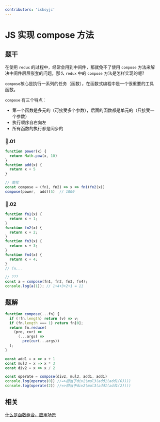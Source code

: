```yaml
---
contributors: 'isboyjc'
---
```


# JS 实现 compose 方法


## 题干

在使用 `redux` 的过程中，经常会用到中间件，那就免不了使用 `compose` 方法来解决中间件层层嵌套的问题，那么 `redux` 中的 `compose` 方法是怎样实现的呢?

`​compose​​` 核心是执行一系列的任务（函数），在函数式编程中是一个很重要的工具函数。

`compose​​` 有三个特点：

- 第一个函数是多元的（可接受多个参数），后面的函数都是单元的（只接受一个参数）
- 执行顺序自右向左
- 所有函数的执行都是同步的


### 🌰.01

```js
function power(x) {
  return Math.pow(x, 10)
}
function add(x) {
  return x + 5
}

// 简写
const compose = (fn1, fn2) => x => fn1(fn2(x))
compose(power,  add)(5)  // 1000
```


### 🌰.02

```js
function fn1(x) {
  return x + 1;
}
function fn2(x) {
  return x + 2;
}
function fn3(x) {
  return x + 3;
}
function fn4(x) {
  return x + 4;
}
// fn...

// ???
const a = compose(fn1, fn2, fn3, fn4);
console.log(a(1)); // 1+4+3+2+1 = 11
```




## 题解

<!-- ::: details 点我查看题解 -->

```js
function compose(...fn) {
  if (!fn.length) return (v) => v;
  if (fn.length === 1) return fn[0];
  return fn.reduce(
    (pre, cur) =>
      (...args) =>
        pre(cur(...args))
  );
}

const add1 = x => x + 1
const mul3 = x => x * 3
const div2 = x => x / 2

const operate = compose(div2, mul3, add1, add1)
console.log(operate(0)) //=>相当于div2(mul3(add1(add1(0))))
console.log(operate(2)) //=>相当于div2(mul3(add1(add1(2))))
```

<!-- ::: -->


## 相关

[什么是函数组合，应用场景](../core/050function/050070_function_compose.md)

